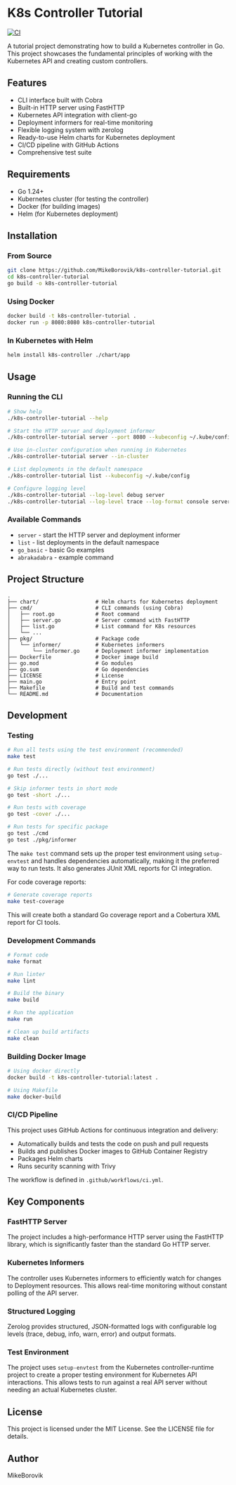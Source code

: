 # K8s Controller Tutorial

[![CI](https://github.com/MikeBorovik/k8s-controller-tutorial/actions/workflows/ci.yml/badge.svg)](https://github.com/MikeBorovik/k8s-controller-tutorial/actions/workflows/ci.yml)

A tutorial project demonstrating how to build a Kubernetes controller in Go. This project showcases the fundamental principles of working with the Kubernetes API and creating custom controllers.

## Features

- CLI interface built with Cobra
- Built-in HTTP server using FastHTTP
- Kubernetes API integration with client-go
- Deployment informers for real-time monitoring
- Flexible logging system with zerolog
- Ready-to-use Helm charts for Kubernetes deployment
- CI/CD pipeline with GitHub Actions
- Comprehensive test suite

## Requirements

- Go 1.24+
- Kubernetes cluster (for testing the controller)
- Docker (for building images)
- Helm (for Kubernetes deployment)

## Installation

### From Source

```bash
git clone https://github.com/MikeBorovik/k8s-controller-tutorial.git
cd k8s-controller-tutorial
go build -o k8s-controller-tutorial
```

### Using Docker

```bash
docker build -t k8s-controller-tutorial .
docker run -p 8080:8080 k8s-controller-tutorial
```

### In Kubernetes with Helm

```bash
helm install k8s-controller ./chart/app
```

## Usage

### Running the CLI

```bash
# Show help
./k8s-controller-tutorial --help

# Start the HTTP server and deployment informer
./k8s-controller-tutorial server --port 8080 --kubeconfig ~/.kube/config

# Use in-cluster configuration when running in Kubernetes
./k8s-controller-tutorial server --in-cluster

# List deployments in the default namespace
./k8s-controller-tutorial list --kubeconfig ~/.kube/config

# Configure logging level
./k8s-controller-tutorial --log-level debug server
./k8s-controller-tutorial --log-level trace --log-format console server
```

### Available Commands

- `server` - start the HTTP server and deployment informer
- `list` - list deployments in the default namespace
- `go_basic` - basic Go examples
- `abrakadabra` - example command

## Project Structure

```
.
├── chart/                  # Helm charts for Kubernetes deployment
├── cmd/                    # CLI commands (using Cobra)
│   ├── root.go             # Root command
│   ├── server.go           # Server command with FastHTTP
│   ├── list.go             # List command for K8s resources
│   └── ...
├── pkg/                    # Package code
│   └── informer/           # Kubernetes informers
│       └── informer.go     # Deployment informer implementation
├── Dockerfile              # Docker image build
├── go.mod                  # Go modules
├── go.sum                  # Go dependencies
├── LICENSE                 # License
├── main.go                 # Entry point
├── Makefile                # Build and test commands
└── README.md               # Documentation
```

## Development

### Testing

```bash
# Run all tests using the test environment (recommended)
make test

# Run tests directly (without test environment)
go test ./...

# Skip informer tests in short mode
go test -short ./...

# Run tests with coverage
go test -cover ./...

# Run tests for specific package
go test ./cmd
go test ./pkg/informer
```

The `make test` command sets up the proper test environment using `setup-envtest` and handles dependencies automatically, making it the preferred way to run tests. It also generates JUnit XML reports for CI integration.

For code coverage reports:

```bash
# Generate coverage reports
make test-coverage
```

This will create both a standard Go coverage report and a Cobertura XML report for CI tools.

### Development Commands

```bash
# Format code
make format

# Run linter
make lint

# Build the binary
make build

# Run the application
make run

# Clean up build artifacts
make clean
```

### Building Docker Image

```bash
# Using docker directly
docker build -t k8s-controller-tutorial:latest .

# Using Makefile
make docker-build
```

### CI/CD Pipeline

This project uses GitHub Actions for continuous integration and delivery:

- Automatically builds and tests the code on push and pull requests
- Builds and publishes Docker images to GitHub Container Registry
- Packages Helm charts
- Runs security scanning with Trivy

The workflow is defined in `.github/workflows/ci.yml`.

## Key Components

### FastHTTP Server

The project includes a high-performance HTTP server using the FastHTTP library, which is significantly faster than the standard Go HTTP server.

### Kubernetes Informers

The controller uses Kubernetes informers to efficiently watch for changes to Deployment resources. This allows real-time monitoring without constant polling of the API server.

### Structured Logging

Zerolog provides structured, JSON-formatted logs with configurable log levels (trace, debug, info, warn, error) and output formats.

### Test Environment

The project uses `setup-envtest` from the Kubernetes controller-runtime project to create a proper testing environment for Kubernetes API interactions. This allows tests to run against a real API server without needing an actual Kubernetes cluster.

## License

This project is licensed under the MIT License. See the LICENSE file for details.

## Author

MikeBorovik